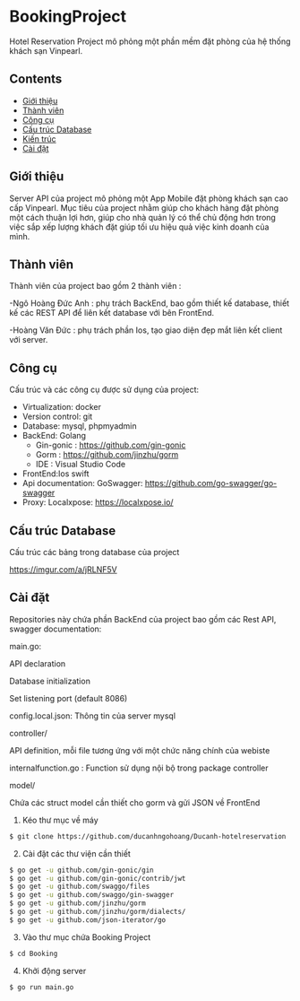 # BookingProject
Hotel Reservation Project mô phỏng một phần mềm đặt phòng của hệ thống khách sạn Vinpearl.
## Contents
- [Giới thiệu](#Giới-thiệu)
- [Thành viên](#Thành-viên)
- [Công cụ](#Công-cụ)
- [Cấu trúc Database](#Cấu-trúc-Database)
- [Kiến trúc](#Kiến-trúc)
- [Cài đặt](#Cài-đặt)


## Giới thiệu
Server API của project mô phỏng một App Mobile đặt phòng khách sạn cao cấp Vinpearl. Mục tiêu của project nhằm giúp cho khách hàng đặt phòng một cách thuận lợi hơn, giúp cho nhà quản lý có thể chủ động hơn trong việc sắp xếp lượng khách đặt giúp tối ưu hiệu quả việc kinh doanh của mình.

## Thành viên
Thành viên của project bao gồm 2 thành viên :

-Ngô Hoàng Đức Anh : phụ trách BackEnd, bao gồm thiết kế database, thiết kế các REST API để liên kết database với bên FrontEnd.

-Hoàng Văn Đức : phụ trách phần Ios, tạo giao diện đẹp mắt liên kết client với server.

## Công cụ
Cấu trúc và các công cụ được sử dụng của project:
- Virtualization: docker
- Version control: git
- Database: mysql, phpmyadmin
- BackEnd: Golang
  - Gin-gonic : https://github.com/gin-gonic
  - Gorm : https://github.com/jinzhu/gorm
  - IDE : Visual Studio Code
- FrontEnd:Ios swift
- Api documentation: GoSwagger: https://github.com/go-swagger/go-swagger
- Proxy: Localxpose: https://localxpose.io/

## Cấu trúc Database
Cấu trúc các bảng trong database của project

https://imgur.com/a/jRLNF5V


## Cài đặt
Repositories này chứa phần BackEnd của project bao gồm các Rest API, swagger documentation:

main.go:

API declaration

Database initialization

Set listening port (default 8086)

config.local.json: Thông tin của server mysql

controller/

API definition, mỗi file tương ứng với một chức năng chính của webiste

internalfunction.go : Function sử dụng nội bộ trong package controller

model/

Chứa các struct model cần thiết cho gorm và gửi JSON về FrontEnd
1. Kéo thư mục về máy
```sh
$ git clone https://github.com/ducanhngohoang/Ducanh-hotelreservation
```

2. Cài đặt các thư viện cần thiết
```sh
$ go get -u github.com/gin-gonic/gin
$ go get -u github.com/gin-gonic/contrib/jwt
$ go get -u github.com/swaggo/files
$ go get -u github.com/swaggo/gin-swagger
$ go get -u github.com/jinzhu/gorm
$ go get -u github.com/jinzhu/gorm/dialects/
$ go get -u github.com/json-iterator/go
```
3. Vào thư mục chứa Booking Project
```sh
$ cd Booking
```

  
4. Khởi động server
```sh
$ go run main.go
```
